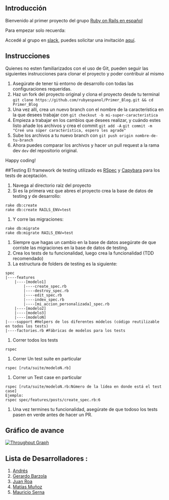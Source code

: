 
## Introducción

Bienvenido al primer proyecto del grupo [Ruby on Rails en español](https://www.facebook.com/groups/rubyonrailsespa/)

Para empezar solo recuerda:

Accedé al grupo en [slack](https://rubyonrailsespanol.slack.com/messages/general/), puedes solicitar una invitación [aquí](https://ror-es-invitation.herokuapp.com/).

## Instrucciones

Quienes no esten familiarizados con el uso de Git, pueden seguir las siguientes instrucciones para clonar el proyecto y poder contribuir al mismo

1. Asegúrate de tener tú entorno de desarrollo con todas las configuraciones requeridas.
2. Haz un fork del proyecto original y clona el proyecto desde tu terminal `git clone https://github.com/rubyespanol/Primer_Blog.git && cd Primer_Blog`
3. Una vez allí, crea un nuevo branch con el nombre de la característica en la que desees trabajar con ```git checkout -b mi-super-caracteristica```
4. Empieza a trabajar en los cambios que desees realizar, y cuándo estes listo añade los archivos y crea el commit `git add -A` `git commit -m "Creé una súper característica, espero les agrade"`
5. Sube los archivos a tu nuevo branch con `git push origin nombre-de-tu-branch`
6. Ahora puedes comparar los archivos y hacer un pull request a la rama dev ```dev``` del repositorio original.

Happy coding!

##Testing
El framework de testing utilizado es [RSpec](https://github.com/rspec/rspec-rails) y [Capybara](https://github.com/jnicklas/capybara) para los tests de aceptación.

1. Navega al directorio raíz del proyecto
1. Si es la primera vez que abres el proyecto crea la base de datos de testing y de desarrollo:
```
rake db:create
rake db:create RAILS_ENV=test
```
1. Y corre las migraciones:
```
rake db:migrate
rake db:migrate RAILS_ENV=test
```
1. Siempre que hagas un cambio en la base de datos asegúrate de que corriste las migraciones en la base de datos de testing.
1. Crea los tests de tu funcionalidad, luego crea la funcionalidad (TDD recomendado)
1. La estructura de folders de testing es la siguiente:
```
spec
|----features
	|----[modelo1]
		|----create_spec.rb
		|----destroy_spec.rb
		|----edit_spec.rb
		|----index_spec.rb
		|----[mi_accion_personalizada]_spec.rb
	|----[modelo2]
	|----[modelo3]
	|----[modeloN]
|----support #Helpers de los diferentes módelos (código reutilizable en todos los tests)
|----factories.rb #Fábricas de modelos para los tests
```
1. Correr todos los tests
```
rspec
```
1. Correr Un test suite en particular
```
rspec [ruta/suite/modeloN.rb]
```
1. Correr un Test case en particular
```
rspec [ruta/suite/modeloN.rb:Número de la lídea en donde está el test case]
Ejemplo:
rspec spec/features/posts/create_spec.rb:6
```
1. Una vez termines tu funcionalidad, asegúrate de que todoso los tests pasen en verde antes de hacer un PR.


## Gráfico de avance

[![Throughput Graph](https://graphs.waffle.io/rubyespanol/Primer_Blog/throughput.svg)](https://waffle.io/rubyespanol/Primer_Blog/metrics)


## Lista de Desarrolladores :

1. [Andrés](https://github.com/Oxyrus)
2. [Gerardo Barzola](https://github.com/gbarzola)
3. [Juan Roa](https://github.com/roadev)
4. [Matías Muñoz](https://github.com/Writkas)
5. [Mauricio Serna](https://github.com/FMauricioS)